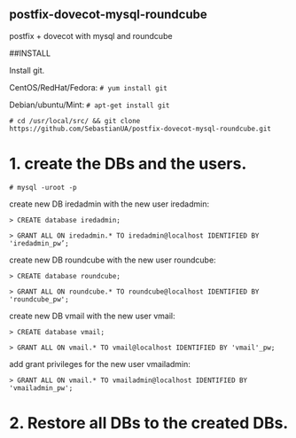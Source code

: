 ## postfix-dovecot-mysql-roundcube
postfix + dovecot with mysql and roundcube


##INSTALL

Install git.

CentOS/RedHat/Fedora:
`# yum install git`

Debian/ubuntu/Mint:
`# apt-get install git`

`# cd /usr/local/src/ && git clone https://github.com/SebastianUA/postfix-dovecot-mysql-roundcube.git`

# 1. create the DBs and the users.

`# mysql -uroot -p`

create new DB iredadmin with the new user iredadmin:

`> CREATE database iredadmin;`

`> GRANT ALL ON iredadmin.* TO iredadmin@localhost IDENTIFIED BY 'iredadmin_pw’;`

create new DB roundcube with the new user roundcube:

`> CREATE database roundcube;`

`> GRANT ALL ON roundcube.* TO roundcube@localhost IDENTIFIED BY 'roundcube_pw';`

create new DB vmail with the new user vmail:

`> CREATE database vmail;`

`> GRANT ALL ON vmail.* TO vmail@localhost IDENTIFIED BY 'vmail'_pw;`

add grant privileges for the new user vmailadmin:

`> GRANT ALL ON vmail.* TO vmailadmin@localhost IDENTIFIED BY 'vmailadmin_pw';`

# 2. Restore all DBs to the created DBs.


